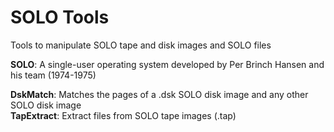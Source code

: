 # SOLO Tools
Tools to manipulate SOLO tape and disk images and SOLO files

**SOLO**: A single-user operating system developed by Per Brinch Hansen and his team (1974-1975)

**DskMatch**: Matches the pages of a .dsk SOLO disk image and any other SOLO disk image  
**TapExtract**: Extract files from SOLO tape images (.tap)
